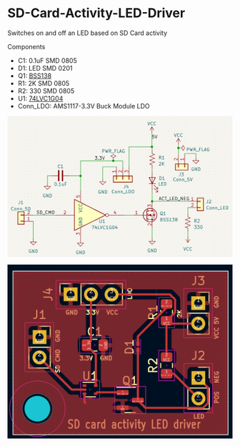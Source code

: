 # SD-Card-Activity-LED-Driver
Switches on and off an LED based on SD Card activity

Components

- C1:	0.1uF	 SMD 0805
- D1:	LED	SMD 0201
- Q1: [BSS138](https://www.onsemi.com/pub/Collateral/BSS138-D.PDF)
- R1:	2K	SMD 0805
- R2:	330	SMD 0805
- U1:	[74LVC1G04](https://www.ti.com/product/SN74LVC1G04)
- Conn_LDO: AMS1117-3.3V Buck Module LDO

![SD Card Activity - Schematic.png](https://raw.githubusercontent.com/poprhythm/SD-Card-Activity-LED-Driver/main/SD%20Card%20Activity%20-%20Schematic.png)

![SD Card Activity - PCB.png](https://raw.githubusercontent.com/poprhythm/SD-Card-Activity-LED-Driver/main/SD%20Card%20Activity%20-%20PCB.png)
